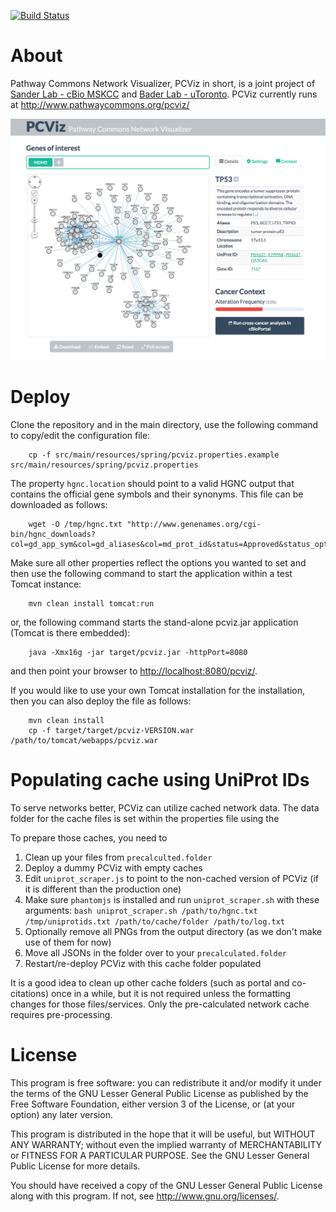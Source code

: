 [![Build Status](https://travis-ci.org/PathwayCommons/pcviz.svg)](https://travis-ci.org/PathwayCommons/pcviz)

# About
Pathway Commons Network Visualizer, PCViz in short, is a joint project of [Sander Lab - cBio MSKCC](http://cbio.mskcc.org) and [Bader Lab - uToronto](http://baderlab.org). PCViz currently runs at http://www.pathwaycommons.org/pcviz/

[![PCViz](./pcviz-screenshot.png)](http://www.pathwaycommons.org/pcviz/)

# Deploy
Clone the repository and in the main directory, use the following command to copy/edit the configuration file:
```
	cp -f src/main/resources/spring/pcviz.properties.example src/main/resources/spring/pcviz.properties
```
The property `hgnc.location` should point to a valid HGNC output that contains the official gene symbols and their synonyms.
This file can be downloaded as follows:
```
	wget -O /tmp/hgnc.txt "http://www.genenames.org/cgi-bin/hgnc_downloads?col=gd_app_sym&col=gd_aliases&col=md_prot_id&status=Approved&status_opt=2&where=&order_by=gd_hgnc_id&format=text&limit=&hgnc_dbtag=on&submit=submit" 
```
Make sure all other properties reflect the options you wanted to set and then use the following command to start the application within a test Tomcat instance:
```
	mvn clean install tomcat:run
```
or, the following command starts the stand-alone pcviz.jar application (Tomcat is there embedded):
```
	java -Xmx16g -jar target/pcviz.jar -httpPort=8080
```
and then point your browser to [http://localhost:8080/pcviz/](http://localhost:8080/pcviz/).

If you would like to use your own Tomcat installation for the installation, then you can also deploy the file as follows:
```
	mvn clean install
	cp -f target/target/pcviz-VERSION.war /path/to/tomcat/webapps/pcviz.war
```

# Populating cache using UniProt IDs
To serve networks better, PCViz can utilize cached network data.
The data folder for the cache files is set within the properties file using the

To prepare those caches, you need to

1. Clean up your files from `precalculted.folder`
2. Deploy a dummy PCViz with empty caches
3. Edit `uniprot_scraper.js` to point to the non-cached version of PCViz (if it is different than the production one)
4. Make sure `phantomjs` is installed and run `uniprot_scraper.sh` with these arguments: `bash uniprot_scraper.sh /path/to/hgnc.txt /tmp/uniprotids.txt /path/to/cache/folder /path/to/log.txt`
6. Optionally remove all PNGs from the output directory (as we don't make use of them for now)
7. Move all JSONs in the folder over to your `precalculated.folder`
8. Restart/re-deploy PCViz with this cache folder populated

It is a good idea to clean up other cache folders (such as portal and co-citations) once in a while, but it is not required unless the formatting changes for those files/services. 
Only the pre-calculated network cache requires pre-processing.

# License
This program is free software: you can redistribute it and/or modify
it under the terms of the GNU Lesser General Public License as published by
the Free Software Foundation, either version 3 of the License, or
(at your option) any later version.

This program is distributed in the hope that it will be useful,
but WITHOUT ANY WARRANTY; without even the implied warranty of
MERCHANTABILITY or FITNESS FOR A PARTICULAR PURPOSE.  See the
GNU Lesser General Public License for more details.

You should have received a copy of the GNU Lesser General Public License
along with this program.  If not, see <http://www.gnu.org/licenses/>.
